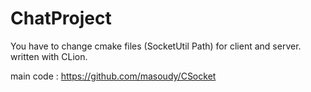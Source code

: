# ChatProject
You have to change cmake files (SocketUtil Path) for client and server.
written with CLion. 

main code : https://github.com/masoudy/CSocket
